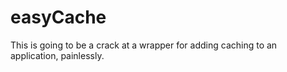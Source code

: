 easyCache
=========

This is going to be a crack at a wrapper for adding caching to an application,
painlessly.


